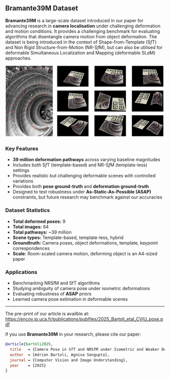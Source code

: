 ## Bramante39M Dataset

**Bramante39M** is a large-scale dataset introduced in our paper for advancing research in **camera localisation** under challenging deformation and motion conditions. It provides a challenging benchmark for evaluating algorithms that disentangle camera motion from object deformation. The dataset is being introduced in the context of Shape-from-Template (S*f*T) and Non Rigid Structure-from-Motion (NR-S*f*M), but can also be utilised for deformable Simultaneous Localization and Mapping (deformable SL*a*M) approaches.

![plot](./Images/B39M.png)

### Key Features
- **39 million deformation pathways** across varying baseline magnitudes
- Includes both S*f*T (template-based) and NR-S*f*M (template-less) settings
- Provides realistic but challenging deformable scenes with controlled variations
- Provides both **pose ground-truth** and **deformation ground-truth**
- Designed to test robustness under **As-Static-As-Possible (ASAP)** constraints, but future research may benchmark against our accuracies

### Dataset Statistics
- **Total deformed poses:** 9
- **Total images:** 64  
- **Total pathways:** ~39 million
- **Scene types:** Template-based, template-less, hybrid  
- **Groundtruth:** Camera poses, object deformations, template, keypoint correspondences
- **Scale:** Room-scaled camera motion, deforming object is an A4-sized paper


### Applications
- Benchmarking NRSfM and SfT algorithms
- Studying ambiguity of camera pose under isometric deformations
- Evaluating robustness of **ASAP** priors
- Learned camera pose estimation in deformable scenes


---
The pre-print of our article is availble at: https://encov.ip.uca.fr/publications/pubfiles/2025_Bartoli_etal_CVIU_pose.pdf

If you use **Bramante39M** in your research, please cite our paper:

```bibtex
@article{bartoli2025,
  title   = {Camera Pose in SfT and NRSfM under Isometric and Weaker Deformation Models},
  author  = {Adrien Bartoli, Agniva Sengupta},
  journal = {Computer Vision and Image Understanding},
  year    = {2025}
}
